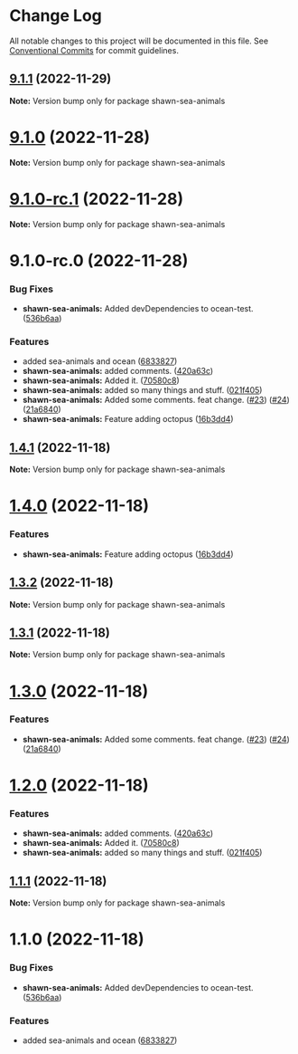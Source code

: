 # Change Log

All notable changes to this project will be documented in this file.
See [Conventional Commits](https://conventionalcommits.org) for commit guidelines.

## [9.1.1](https://github.com/Stompke/testing-lerna/compare/v9.1.0...v9.1.1) (2022-11-29)

**Note:** Version bump only for package shawn-sea-animals





# [9.1.0](https://github.com/Stompke/testing-lerna/compare/v9.1.0-rc.1...v9.1.0) (2022-11-28)

**Note:** Version bump only for package shawn-sea-animals





# [9.1.0-rc.1](https://github.com/Stompke/testing-lerna/compare/v9.1.0-rc.0...v9.1.0-rc.1) (2022-11-28)

**Note:** Version bump only for package shawn-sea-animals





# 9.1.0-rc.0 (2022-11-28)


### Bug Fixes

* **shawn-sea-animals:** Added devDependencies to ocean-test. ([536b6aa](https://github.com/Stompke/testing-lerna/commit/536b6aa7d7b9a823f74183c30840664b5e15a720))


### Features

* added sea-animals and ocean ([6833827](https://github.com/Stompke/testing-lerna/commit/68338272e324f6360e0115e548db84bc0209e12f))
* **shawn-sea-animals:** added comments. ([420a63c](https://github.com/Stompke/testing-lerna/commit/420a63cf18e6005b684f413ced482fd3974b8663))
* **shawn-sea-animals:** Added it. ([70580c8](https://github.com/Stompke/testing-lerna/commit/70580c833a2b2d62ee1527be04c740361e8b9ebc))
* **shawn-sea-animals:** added so many things and stuff. ([021f405](https://github.com/Stompke/testing-lerna/commit/021f405eb79900a3918dff7264e8eeb47b42e680))
* **shawn-sea-animals:** Added some comments. feat change. ([#23](https://github.com/Stompke/testing-lerna/issues/23)) ([#24](https://github.com/Stompke/testing-lerna/issues/24)) ([21a6840](https://github.com/Stompke/testing-lerna/commit/21a6840c9d89c836f8c80f8e8a011082a5aed831))
* **shawn-sea-animals:** Feature adding octopus ([16b3dd4](https://github.com/Stompke/testing-lerna/commit/16b3dd4900ac22649bce4c7135ca5fa67b63124e))





## [1.4.1](https://github.com/Stompke/testing-lerna/compare/shawn-sea-animals@1.4.0...shawn-sea-animals@1.4.1) (2022-11-18)

**Note:** Version bump only for package shawn-sea-animals





# [1.4.0](https://github.com/Stompke/testing-lerna/compare/shawn-sea-animals@1.3.2...shawn-sea-animals@1.4.0) (2022-11-18)


### Features

* **shawn-sea-animals:** Feature adding octopus ([16b3dd4](https://github.com/Stompke/testing-lerna/commit/16b3dd4900ac22649bce4c7135ca5fa67b63124e))





## [1.3.2](https://github.com/Stompke/testing-lerna/compare/shawn-sea-animals@1.3.1...shawn-sea-animals@1.3.2) (2022-11-18)

**Note:** Version bump only for package shawn-sea-animals





## [1.3.1](https://github.com/Stompke/testing-lerna/compare/shawn-sea-animals@1.3.0...shawn-sea-animals@1.3.1) (2022-11-18)

**Note:** Version bump only for package shawn-sea-animals





# [1.3.0](https://github.com/Stompke/testing-lerna/compare/shawn-sea-animals@1.2.0...shawn-sea-animals@1.3.0) (2022-11-18)


### Features

* **shawn-sea-animals:** Added some comments. feat change. ([#23](https://github.com/Stompke/testing-lerna/issues/23)) ([#24](https://github.com/Stompke/testing-lerna/issues/24)) ([21a6840](https://github.com/Stompke/testing-lerna/commit/21a6840c9d89c836f8c80f8e8a011082a5aed831))





# [1.2.0](https://github.com/Stompke/testing-lerna/compare/shawn-sea-animals@1.1.1...shawn-sea-animals@1.2.0) (2022-11-18)


### Features

* **shawn-sea-animals:** added comments. ([420a63c](https://github.com/Stompke/testing-lerna/commit/420a63cf18e6005b684f413ced482fd3974b8663))
* **shawn-sea-animals:** Added it. ([70580c8](https://github.com/Stompke/testing-lerna/commit/70580c833a2b2d62ee1527be04c740361e8b9ebc))
* **shawn-sea-animals:** added so many things and stuff. ([021f405](https://github.com/Stompke/testing-lerna/commit/021f405eb79900a3918dff7264e8eeb47b42e680))





## [1.1.1](https://github.com/Stompke/testing-lerna/compare/shawn-sea-animals@1.1.0...shawn-sea-animals@1.1.1) (2022-11-18)

**Note:** Version bump only for package shawn-sea-animals





# 1.1.0 (2022-11-18)


### Bug Fixes

* **shawn-sea-animals:** Added devDependencies to ocean-test. ([536b6aa](https://github.com/Stompke/testing-lerna/commit/536b6aa7d7b9a823f74183c30840664b5e15a720))


### Features

* added sea-animals and ocean ([6833827](https://github.com/Stompke/testing-lerna/commit/68338272e324f6360e0115e548db84bc0209e12f))
